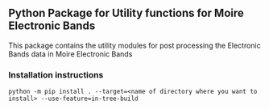 ## Python Package for Utility functions for Moire Electronic Bands

This package contains the utility modules for post processing the Electronic Bands data in Moire Electronic Bands

### Installation instructions

```
python -m pip install . --target=<name of directory where you want to install> --use-feature=in-tree-build
```
